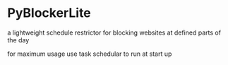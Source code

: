 # PyBlockerLite
a lightweight schedule restrictor for blocking websites at defined parts of the day

for maximum usage use task schedular to run at start up

